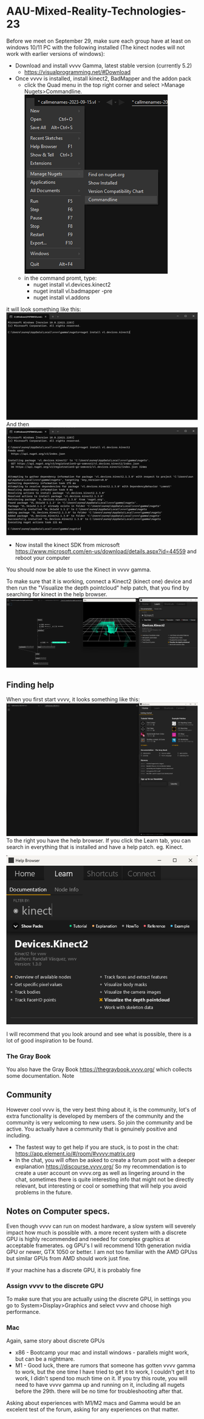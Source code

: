 # AAU-Mixed-Reality-Technologies-23

Before we meet on September 29, make sure each group have at least on windows 10/11 PC with the following installed (The kinect nodes will not work with earlier versions of windows):

- Download and install vvvv Gamma, latest stable version (currently 5.2)
    - https://visualprogramming.net/#Download
- Once vvvv is installed, install kinect2, BadMapper and the addon pack
    - click the Quad menu in the top right corner and select >Manage Nugets>Commandline.
    ![Alt text](/img/NuGet-CMD.png)
    - in the command promt, type:
        - nuget install vl.devices.kinect2
        - nuget install vl.badmapper -pre
        - nuget install vl.addons

it will look something like this:
![bla bla](/img/NugetKinect2.png)
And then
![bla bla](/img/NugetKinect2Result.png)

- Now install the kinect SDK from microsoft https://www.microsoft.com/en-us/download/details.aspx?id=44559 and reboot your computer

You should now be able to use the Kinect in vvvv gamma.

To make sure that it is working, connect a Kinect2 (kinect one) device and then run the "Visualize the depth pointcloud" help patch, that you find by searching for kinect in the help browser.
![Alt text](/img/KinectPointcloud.png)

## Finding help

When you first start vvvv, it looks something like this:
![Alt text](/img/GammaStart.png)
To the right you have the help browser.
If you click the Learn tab, you can search in everything that is installed and have a help patch. eg. Kinect.

![Alt text](/img/LearnKinect.png)

I will recommend that you look around and see what is possible, there is a lot of good inspiration to be found.
### The Gray Book
You also have the Gray Book https://thegraybook.vvvv.org/ which collects some documentation.
Note

## Community
However cool vvvv is, the very best thing about it, is the community, lot's of extra functionality is developed by members of the community and the community is very welcoming to new users.
So join the community and be active. You actually have a community that is genuinely positive and including.
- The fastest way to get help if you are stuck, is to post in the chat: https://app.element.io/#/room/#vvvv:matrix.org
- In the chat, you will often be asked to create a forum post with a deeper explanation https://discourse.vvvv.org/
So my recommendation is to create a user account on vvvv.org as well as lingering around in the chat, sometimes there is quite interesting info that might not be directly relevant, but interesting or cool or something that will help you avoid problems in the future.

## Notes on Computer specs.
Even though vvvv can run on modest hardware, a slow system will severely impact how much is possible with. a more recent system with a discrete GPU is highly recommended and needed for complex graphics at acceptable framerates.
og GPU's I will recommend 10th generation nvidia GPU or newer, GTX 1050 or better.
I am not too familiar with the AMD GPUss but similar GPUs from AMD should work just fine.

If your machine has a discrete GPU, it is probably fine 

### Assign vvvv to the discrete GPU
To  make sure that you are actually using the discrete GPU, in settings you go to System>Display>Graphics and select vvvv and choose high performance.

### Mac
Again, same story about discrete GPUs
- x86 - Bootcamp your mac and install windows - parallels might work, but can be a nightmare.
- M1 - Good luck, there are rumors that someone has gotten vvvv gamma to work, but the one time I have tried to get it to work, I couldn't get it to work, I didn't spend too much time on it. If you try this route, you will need to have vvvv gamma up and running on it, including all nugets before the 29th. there will be no time for troubleshooting after that.

Asking about experiences with M1/M2 macs and Gamma would be an excelent test of the forum, asking for any experiences on that matter.